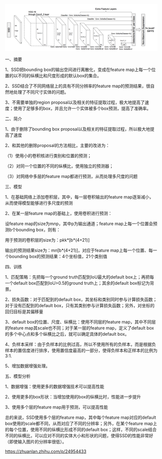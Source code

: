 ![image](https://github.com/shiyanwudi922/paper_summary/blob/master/picture/SSD/SSD.png)

一、摘要

1、SSD把bounding box的输出空间进行离散化，变成在feature map上每一个位置的以不同的纵横比和尺度形成的默认box的集合。

2、SSD结合了不同网络层上的具有不同分辨率的feature map的预测结果，很自然地处理了不同尺寸实体的问题。

3、不需要单独的region proposal以及相关的特征提取过程，极大地提高了速度；使用了足够多的box，并且允许一个实体被多个box预测，提高了准确率。

二、简介

1、由于删除了bounding box proposal以及相关的特征提取过程，所以极大地提高了速度

2、和其他的删除proposal的方法相比，主要的改进为：

（1）使用小的卷积核进行类别和位置的预测；

（2）对同一个位置的不同的纵横比，使用独立的预测器；

（3）对网络中多层的feature map都进行预测，从而处理多尺度的问题

三、模型

1、在基础网络上添加卷积层，其中，每一层卷积输出的feature map逐渐减小，从而使得模型能够进行多尺度的预测

2、在某一层feature map的基础上，使用卷积进行预测：

设feature map的size为m*n*p，其中p为输出通道；feature map上每一个位置会预测b个bounding box，则有：

用于预测的卷积层的size为：p*k*k*[b*(4+21)]

输出的预测结果size为：m*n*[b*(4+21)]，对应于feature map上每一个位置、每一个bounding box的预测结果：4个坐标值，21个类别值

四、训练

1、匹配策略：先把每一个ground truth匹配到IoU最大的default box上；再把每一个default box匹配到IoU>0.5的ground truth上；其余的default box标记为背景。

2、损失函数：对于匹配到的default box，其坐标和类别同时参与计算损失函数；对于没有匹配到的default box，只有其类别参与计算损失函数；另外，对坐标的回归目标是其偏移量

3、default box的位置、尺度、纵横比：使用不同层的feature map，其中不同层的feature map其scale也不同；对于某一层的feature map，定义了default box的多个中心点和多个纵横比之后，就可以确定具体的default box。

4、负样本采样：由于负样本的比例过高，所以不使用所有的负样本，而是根据负样本的置信度进行排序，使用置信度最高的一部分，使得负样本和正样本的比例为3:1.

5、增加数据增强处理。

五、模型分析

1、数据增强：使用更多的数据增强技术可以提高性能

2、使用更多的box形状：当增加使用的box的纵横比时，性能进一步提升

3、使用多个层的feature map用于预测，可以提高性能

总的来说，SSD使用多个层的feature map，其中每个feature map对应的default box使用的scale都不同，从而对应了不同的分辨率；另外，在某个feature map上的每个位置，使用不同的纵横比形成不同的default box；这样，不同的scale结合不同的纵横比，可以应对不同的实体大小和形状的问题，使得SSD的性能非常好（即使输入图片的分辨率很低）。

<https://zhuanlan.zhihu.com/p/24954433>